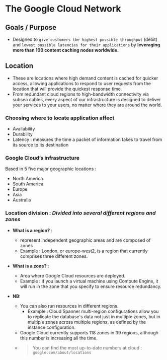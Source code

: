 # The Google Cloud Network

## Goals / Purpose

- Designed to `give customers the highest possible throughput` (débit) and `lowest possible latencies for their applications` by **leveraging more than 100 content caching nodes worldwide.**

## Location

- These are locations where high demand content is cached for quicker access, allowing applications to respond to user requests from the location that will provide the quickest response time.
- From redundant cloud regions to high-bandwidth connectivity via subsea cables, every aspect of our infrastructure is designed to deliver your services to your users, no matter where they are around the world.

### Choosing where to locate application affect

- Availability
- Durability
- Latency : measures the time a packet of information takes to travel from its source to its destination

### Google Cloud’s infrastructure

Based in 5 five major geographic locations :

- North America
- South America
- Europe
- Asia
- Australia

### Location division : *Divided into several different regions and zones*

- **What is a region?** :
    - represent independent geographic areas and are composed of zones
    - Example : London, or europe-west2, is a region that currently comprises three different zones.

- **What is a zone?** :
    - Area where Google Cloud resources are deployed.
    - Example : if you launch a virtual machine using Compute Engine, it will run in the zone that you specify to ensure resource redundancy.

- **NB:**
    - You can also run resources in different regions. 
        - Example :  Cloud Spanner multi-region configurations allow you to replicate the database's data not just in multiple zones, but in multiple zones across multiple regions, as defined by the instance configuration.
    - Google Cloud currently supports 118 zones in 39 regions, although this number is increasing all the time.
    - > You can find the most up-to-date numbers at cloud : `google.com/about/locations`

